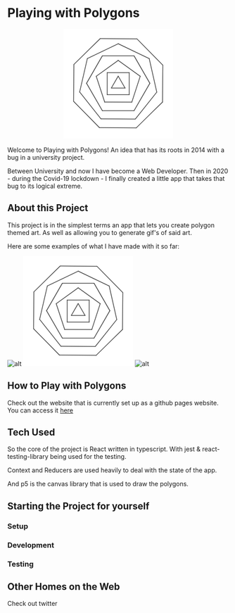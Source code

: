 # Playing with Polygons

<div style="text-align:center">
<img width="250" alt="Playing with polygons logo" src="https://github.com/LiamMyles/playing-with-polygons/blob/master/src/images/playing-with-polygons-logo.gif"/>
</div>

Welcome to Playing with Polygons! An idea that has its roots in 2014 with a bug in a university project.

Between University and now I have become a Web Developer. Then in 2020 - during the Covid-19 lockdown - I finally created a little app that takes that bug to its logical extreme.

## About this Project

This project is in the simplest terms an app that lets you create polygon themed art. As well as allowing you to generate gif's of said art.

Here are some examples of what I have made with it so far:

![alt](./src/images/little-star.gif)
![alt](./src/images/playing-with-polygons-animated-logo.gif)
![alt](./src/images/too-many-polygons.gif)

## How to Play with Polygons

Check out the website that is currently set up as a github pages website. You can access it [here](here.com)

## Tech Used

So the core of the project is React written in typescript. With jest & react-testing-library being used for the testing.

Context and Reducers are used heavily to deal with the state of the app.

And p5 is the canvas library that is used to draw the polygons.


## Starting the Project for yourself

### Setup

### Development

### Testing

## Other Homes on the Web

Check out twitter
